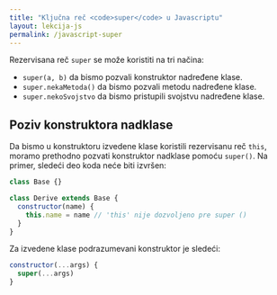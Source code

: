 ```yaml
---
title: "Ključna reč <code>super</code> u Javascriptu"
layout: lekcija-js
permalink: /javascript-super
---
```


Rezervisana reč `super` se može koristiti na tri načina:

- `super(a, b)` da bismo pozvali konstruktor nadređene klase.
- `super.nekaMetoda()` da bismo pozvali metodu nadređene klase.
- `super.nekoSvojstvo` da bismo pristupili svojstvu nadređene klase.

## Poziv konstruktora nadklase

Da bismo u konstruktoru izvedene klase koristili rezervisanu reč `this`, moramo prethodno pozvati konstruktor nadklase pomoću `super()`. Na primer, sledeći deo koda neće biti izvršen:

```js
class Base {}

class Derive extends Base {
  constructor(name) {
    this.name = name // 'this' nije dozvoljeno pre super ()
  }
}
```

Za izvedene klase podrazumevani konstruktor je sledeći:

```js
constructor(...args) {
  super(...args)
}
```
